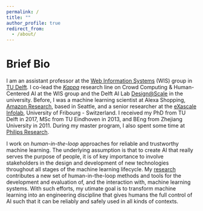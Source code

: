 ```yaml
---
permalink: /
title: ""
author_profile: true
redirect_from: 
  - /about/
---
```


# Brief Bio
<!--<img style="float: left;padding-right:3%" src="images/profile.jpg" width="35%">-->
I am an assistant professor at the [Web Information Systems](https://www.wis.ewi.tudelft.nl) (WIS) group in [TU Delft](https://www.tudelft.nl). I co-lead the [*Kappa*](https://www.wis.ewi.tudelft.nl/crowd-computing) research line on Crowd Computing & Human-Centered AI at the WIS group and the Delft AI Lab [Design@Scale](https://www.tudelft.nl/ai/design-at-scale-lab) in the university. Before, I was a machine learning scientist at Alexa Shopping, [Amazon Research](https://www.amazon.science), based in Seattle, and a senior researcher at the [eXascale Infolab](https://exascale.info), University of Fribourg - Switzerland. I received my PhD from TU Delft in 2017, MSc from TU Eindhoven in 2013, and BEng from Zhejiang University in 2011. During my master program, I also spent some time at [Philips Research](https://www.philips.com/a-w/research/home).

I work on *human-in-the-loop* approaches for reliable and trustworthy machine learning. The underlying assumption is that to create AI that really serves the purpose of people, it is of key importance to involve stakeholders in the design and development of new technologies throughout all stages of the machine learning lifecycle. My [research](project) contributes a new set of human-in-the-loop methods and tools for the development and evaluation of, and the interaction with, machine learning systems. With such efforts, my utimate goal is to transform machine learning into an engineering discipline that gives humans the full control of AI such that it can be reliably and safely used in all kinds of contexts. 



<!-- My work has received the [Douglas Engelbart Best Paper Award](https://en.wikipedia.org/wiki/ACM_SIGWEB#Hypertext_Douglas_Engelbart_Best_Paper_Award) by [ACM SIGWEB](https://www.sigweb.org) and the Best Paper Award from the [Trust in Crowd Work workshop](https://trustincrowdwork.west.uni-koblenz.de/home.html) at [ACM WebSci](https://www.webscience.org).
-->
